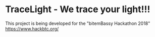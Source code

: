 # TraceLight - We trace your light!!!

This project is being developed for the "bitemBassy Hackathon 2018" https://www.hackbtc.org/


